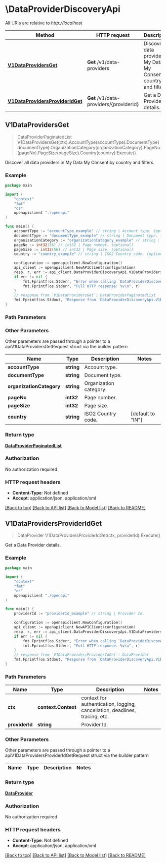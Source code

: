 # \DataProviderDiscoveryApi

All URIs are relative to *http://localhost*

Method | HTTP request | Description
------------- | ------------- | -------------
[**V1DataProvidersGet**](DataProviderDiscoveryApi.md#V1DataProvidersGet) | **Get** /v1/data-providers | Discover all data providers in My Data My Consent by country and filters.
[**V1DataProvidersProviderIdGet**](DataProviderDiscoveryApi.md#V1DataProvidersProviderIdGet) | **Get** /v1/data-providers/{providerId} | Get a Data Provider details.



## V1DataProvidersGet

> DataProviderPaginatedList V1DataProvidersGet(ctx).AccountType(accountType).DocumentType(documentType).OrganizationCategory(organizationCategory).PageNo(pageNo).PageSize(pageSize).Country(country).Execute()

Discover all data providers in My Data My Consent by country and filters.



### Example

```go
package main

import (
    "context"
    "fmt"
    "os"
    openapiclient "./openapi"
)

func main() {
    accountType := "accountType_example" // string | Account type. (optional)
    documentType := "documentType_example" // string | Document type. (optional)
    organizationCategory := "organizationCategory_example" // string | Organization category. (optional)
    pageNo := int32(56) // int32 | Page number. (optional)
    pageSize := int32(56) // int32 | Page size. (optional)
    country := "country_example" // string | ISO2 Country code. (optional) (default to "IN")

    configuration := openapiclient.NewConfiguration()
    api_client := openapiclient.NewAPIClient(configuration)
    resp, r, err := api_client.DataProviderDiscoveryApi.V1DataProvidersGet(context.Background()).AccountType(accountType).DocumentType(documentType).OrganizationCategory(organizationCategory).PageNo(pageNo).PageSize(pageSize).Country(country).Execute()
    if err != nil {
        fmt.Fprintf(os.Stderr, "Error when calling `DataProviderDiscoveryApi.V1DataProvidersGet``: %v\n", err)
        fmt.Fprintf(os.Stderr, "Full HTTP response: %v\n", r)
    }
    // response from `V1DataProvidersGet`: DataProviderPaginatedList
    fmt.Fprintf(os.Stdout, "Response from `DataProviderDiscoveryApi.V1DataProvidersGet`: %v\n", resp)
}
```

### Path Parameters



### Other Parameters

Other parameters are passed through a pointer to a apiV1DataProvidersGetRequest struct via the builder pattern


Name | Type | Description  | Notes
------------- | ------------- | ------------- | -------------
 **accountType** | **string** | Account type. | 
 **documentType** | **string** | Document type. | 
 **organizationCategory** | **string** | Organization category. | 
 **pageNo** | **int32** | Page number. | 
 **pageSize** | **int32** | Page size. | 
 **country** | **string** | ISO2 Country code. | [default to &quot;IN&quot;]

### Return type

[**DataProviderPaginatedList**](DataProviderPaginatedList.md)

### Authorization

No authorization required

### HTTP request headers

- **Content-Type**: Not defined
- **Accept**: application/json, application/xml

[[Back to top]](#) [[Back to API list]](../README.md#documentation-for-api-endpoints)
[[Back to Model list]](../README.md#documentation-for-models)
[[Back to README]](../README.md)


## V1DataProvidersProviderIdGet

> DataProvider V1DataProvidersProviderIdGet(ctx, providerId).Execute()

Get a Data Provider details.



### Example

```go
package main

import (
    "context"
    "fmt"
    "os"
    openapiclient "./openapi"
)

func main() {
    providerId := "providerId_example" // string | Provider Id.

    configuration := openapiclient.NewConfiguration()
    api_client := openapiclient.NewAPIClient(configuration)
    resp, r, err := api_client.DataProviderDiscoveryApi.V1DataProvidersProviderIdGet(context.Background(), providerId).Execute()
    if err != nil {
        fmt.Fprintf(os.Stderr, "Error when calling `DataProviderDiscoveryApi.V1DataProvidersProviderIdGet``: %v\n", err)
        fmt.Fprintf(os.Stderr, "Full HTTP response: %v\n", r)
    }
    // response from `V1DataProvidersProviderIdGet`: DataProvider
    fmt.Fprintf(os.Stdout, "Response from `DataProviderDiscoveryApi.V1DataProvidersProviderIdGet`: %v\n", resp)
}
```

### Path Parameters


Name | Type | Description  | Notes
------------- | ------------- | ------------- | -------------
**ctx** | **context.Context** | context for authentication, logging, cancellation, deadlines, tracing, etc.
**providerId** | **string** | Provider Id. | 

### Other Parameters

Other parameters are passed through a pointer to a apiV1DataProvidersProviderIdGetRequest struct via the builder pattern


Name | Type | Description  | Notes
------------- | ------------- | ------------- | -------------


### Return type

[**DataProvider**](DataProvider.md)

### Authorization

No authorization required

### HTTP request headers

- **Content-Type**: Not defined
- **Accept**: application/json, application/xml

[[Back to top]](#) [[Back to API list]](../README.md#documentation-for-api-endpoints)
[[Back to Model list]](../README.md#documentation-for-models)
[[Back to README]](../README.md)

